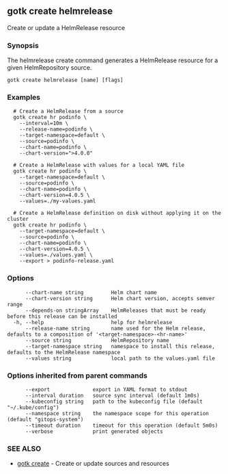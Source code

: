 ## gotk create helmrelease

Create or update a HelmRelease resource

### Synopsis

The helmrelease create command generates a HelmRelease resource for a given HelmRepository source.

```
gotk create helmrelease [name] [flags]
```

### Examples

```
  # Create a HelmRelease from a source
  gotk create hr podinfo \
    --interval=10m \
    --release-name=podinfo \
    --target-namespace=default \
    --source=podinfo \
    --chart-name=podinfo \
    --chart-version=">4.0.0"

  # Create a HelmRelease with values for a local YAML file
  gotk create hr podinfo \
    --target-namespace=default \
    --source=podinfo \
    --chart-name=podinfo \
    --chart-version=4.0.5 \
    --values=./my-values.yaml

  # Create a HelmRelease definition on disk without applying it on the cluster
  gotk create hr podinfo \
    --target-namespace=default \
    --source=podinfo \
    --chart-name=podinfo \
    --chart-version=4.0.5 \
    --values=./values.yaml \
    --export > podinfo-release.yaml

```

### Options

```
      --chart-name string         Helm chart name
      --chart-version string      Helm chart version, accepts semver range
      --depends-on stringArray    HelmReleases that must be ready before this release can be installed
  -h, --help                      help for helmrelease
      --release-name string       name used for the Helm release, defaults to a composition of '<target-namespace>-<hr-name>'
      --source string             HelmRepository name
      --target-namespace string   namespace to install this release, defaults to the HelmRelease namespace
      --values string             local path to the values.yaml file
```

### Options inherited from parent commands

```
      --export              export in YAML format to stdout
      --interval duration   source sync interval (default 1m0s)
      --kubeconfig string   path to the kubeconfig file (default "~/.kube/config")
      --namespace string    the namespace scope for this operation (default "gitops-system")
      --timeout duration    timeout for this operation (default 5m0s)
      --verbose             print generated objects
```

### SEE ALSO

* [gotk create](gotk_create.md)	 - Create or update sources and resources

